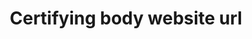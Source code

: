 ---
title: 'Certifying body website url'
slug: 'certification-certifying-body-website-url'
description: 'URL of the organization'
required: False
module: 'Certifying body'
cluster: 'Certification'
policy: 'Url. Single value only.'
---